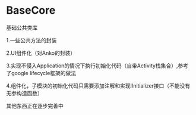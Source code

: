 # BaseCore
基础公共类库

1.一些公共方法的封装

2.UI组件化（对Anko的封装）

3.实现不侵入Application的情况下执行初始化代码（自带Activity栈集合）,参考了google lifecycle框架的做法

4.组件化，子模块的初始化代码只需要添加注解和实现IInitializer接口（不能没有无参构造函数）


其他东西正在逐步完善中
